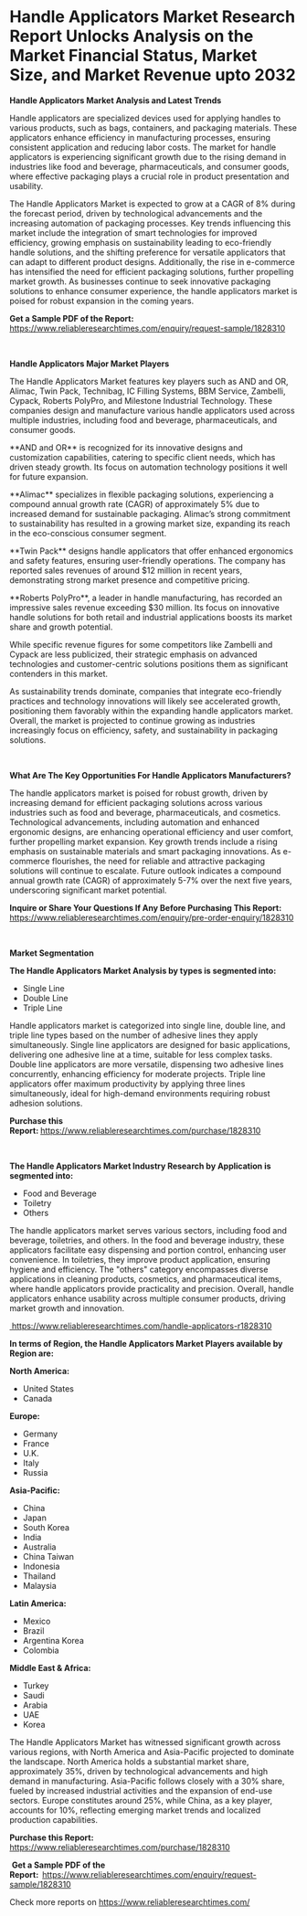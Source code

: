 <p><h1>Handle Applicators Market Research Report Unlocks Analysis on the Market Financial Status, Market Size, and Market Revenue upto 2032</h1></p><p><strong>Handle Applicators Market Analysis and Latest Trends</strong></p>
<p><p>Handle applicators are specialized devices used for applying handles to various products, such as bags, containers, and packaging materials. These applicators enhance efficiency in manufacturing processes, ensuring consistent application and reducing labor costs. The market for handle applicators is experiencing significant growth due to the rising demand in industries like food and beverage, pharmaceuticals, and consumer goods, where effective packaging plays a crucial role in product presentation and usability.</p><p>The Handle Applicators Market is expected to grow at a CAGR of 8% during the forecast period, driven by technological advancements and the increasing automation of packaging processes. Key trends influencing this market include the integration of smart technologies for improved efficiency, growing emphasis on sustainability leading to eco-friendly handle solutions, and the shifting preference for versatile applicators that can adapt to different product designs. Additionally, the rise in e-commerce has intensified the need for efficient packaging solutions, further propelling market growth. As businesses continue to seek innovative packaging solutions to enhance consumer experience, the handle applicators market is poised for robust expansion in the coming years.</p></p>
<p><strong>Get a Sample PDF of the Report:&nbsp;</strong> <a href="https://www.reliableresearchtimes.com/enquiry/request-sample/1828310?utm_campaign=2007&utm_medium=2&utm_source=Github&utm_content=ia&utm_term=28022025&utm_id=handle-applicators">https://www.reliableresearchtimes.com/enquiry/request-sample/1828310</a></p>
<p>&nbsp;</p>
<p><strong>Handle Applicators Major Market Players</strong></p>
<p><p>The Handle Applicators Market features key players such as AND and OR, Alimac, Twin Pack, Technibag, IC Filling Systems, BBM Service, Zambelli, Cypack, Roberts PolyPro, and Milestone Industrial Technology. These companies design and manufacture various handle applicators used across multiple industries, including food and beverage, pharmaceuticals, and consumer goods.</p><p>**AND and OR** is recognized for its innovative designs and customization capabilities, catering to specific client needs, which has driven steady growth. Its focus on automation technology positions it well for future expansion. </p><p>**Alimac** specializes in flexible packaging solutions, experiencing a compound annual growth rate (CAGR) of approximately 5% due to increased demand for sustainable packaging. Alimac’s strong commitment to sustainability has resulted in a growing market size, expanding its reach in the eco-conscious consumer segment.</p><p>**Twin Pack** designs handle applicators that offer enhanced ergonomics and safety features, ensuring user-friendly operations. The company has reported sales revenues of around $12 million in recent years, demonstrating strong market presence and competitive pricing.</p><p>**Roberts PolyPro**, a leader in handle manufacturing, has recorded an impressive sales revenue exceeding $30 million. Its focus on innovative handle solutions for both retail and industrial applications boosts its market share and growth potential.</p><p>While specific revenue figures for some competitors like Zambelli and Cypack are less publicized, their strategic emphasis on advanced technologies and customer-centric solutions positions them as significant contenders in this market. </p><p>As sustainability trends dominate, companies that integrate eco-friendly practices and technology innovations will likely see accelerated growth, positioning them favorably within the expanding handle applicators market. Overall, the market is projected to continue growing as industries increasingly focus on efficiency, safety, and sustainability in packaging solutions.</p></p>
<p>&nbsp;</p>
<p><strong>What Are The Key Opportunities For Handle Applicators Manufacturers?</strong></p>
<p><p>The handle applicators market is poised for robust growth, driven by increasing demand for efficient packaging solutions across various industries such as food and beverage, pharmaceuticals, and cosmetics. Technological advancements, including automation and enhanced ergonomic designs, are enhancing operational efficiency and user comfort, further propelling market expansion. Key growth trends include a rising emphasis on sustainable materials and smart packaging innovations. As e-commerce flourishes, the need for reliable and attractive packaging solutions will continue to escalate. Future outlook indicates a compound annual growth rate (CAGR) of approximately 5-7% over the next five years, underscoring significant market potential.</p></p>
<p><strong>Inquire or Share Your Questions If Any Before Purchasing This Report:</strong> <a href="https://www.reliableresearchtimes.com/enquiry/pre-order-enquiry/1828310?utm_campaign=2007&utm_medium=2&utm_source=Github&utm_content=ia&utm_term=28022025&utm_id=handle-applicators">https://www.reliableresearchtimes.com/enquiry/pre-order-enquiry/1828310</a></p>
<p>&nbsp;</p>
<p><strong>Market Segmentation</strong></p>
<p><strong>The Handle Applicators Market Analysis by types is segmented into:</strong></p>
<p><ul><li>Single Line</li><li>Double Line</li><li>Triple Line</li></ul></p>
<p><p>Handle applicators market is categorized into single line, double line, and triple line types based on the number of adhesive lines they apply simultaneously. Single line applicators are designed for basic applications, delivering one adhesive line at a time, suitable for less complex tasks. Double line applicators are more versatile, dispensing two adhesive lines concurrently, enhancing efficiency for moderate projects. Triple line applicators offer maximum productivity by applying three lines simultaneously, ideal for high-demand environments requiring robust adhesion solutions.</p></p>
<p><strong>Purchase this Report:&nbsp;</strong><a href="https://www.reliableresearchtimes.com/purchase/1828310?utm_campaign=2007&utm_medium=2&utm_source=Github&utm_content=ia&utm_term=28022025&utm_id=handle-applicators">https://www.reliableresearchtimes.com/purchase/1828310</a></p>
<p>&nbsp;</p>
<p><strong>The Handle Applicators Market Industry Research by Application is segmented into:</strong></p>
<p><ul><li>Food and Beverage</li><li>Toiletry</li><li>Others</li></ul></p>
<p><p>The handle applicators market serves various sectors, including food and beverage, toiletries, and others. In the food and beverage industry, these applicators facilitate easy dispensing and portion control, enhancing user convenience. In toiletries, they improve product application, ensuring hygiene and efficiency. The "others" category encompasses diverse applications in cleaning products, cosmetics, and pharmaceutical items, where handle applicators provide practicality and precision. Overall, handle applicators enhance usability across multiple consumer products, driving market growth and innovation.</p></p>
<p><a href="https://www.reliableresearchtimes.com/handle-applicators-r1828310?utm_campaign=2007&utm_medium=2&utm_source=Github&utm_content=ia&utm_term=28022025&utm_id=handle-applicators">&nbsp;https://www.reliableresearchtimes.com/handle-applicators-r1828310</a></p>
<p><strong>In terms of Region, the Handle Applicators Market Players available by Region are:</strong></p>
<p>
    <p> <strong> North America: </strong>
        <ul>
            <li>United States</li>
            <li>Canada</li>
        </ul>
        </p> 
    <p> <strong> Europe: </strong>
        <ul>
            <li>Germany</li>
            <li>France</li>
            <li>U.K.</li>
            <li>Italy</li>
            <li>Russia</li>
        </ul>
        </p> 
    <p> <strong> Asia-Pacific: </strong>
        <ul>
            <li>China</li>
            <li>Japan</li>
            <li>South Korea</li>
            <li>India</li>
            <li>Australia</li>
            <li>China Taiwan</li>
            <li>Indonesia</li>
            <li>Thailand</li>
            <li>Malaysia</li>
        </ul>
        </p> 
    <p> <strong> Latin America: </strong>
        <ul>
            <li>Mexico</li>
            <li>Brazil</li>
            <li>Argentina Korea</li>
            <li>Colombia</li>
        </ul>
        </p> 
    <p> <strong> Middle East & Africa: </strong>
        <ul>
            <li>Turkey</li>
            <li>Saudi</li>
            <li>Arabia</li>
            <li>UAE</li>
            <li>Korea</li>
        </ul>
    </p>
    </p>
<p><p>The Handle Applicators Market has witnessed significant growth across various regions, with North America and Asia-Pacific projected to dominate the landscape. North America holds a substantial market share, approximately 35%, driven by technological advancements and high demand in manufacturing. Asia-Pacific follows closely with a 30% share, fueled by increased industrial activities and the expansion of end-use sectors. Europe constitutes around 25%, while China, as a key player, accounts for 10%, reflecting emerging market trends and localized production capabilities.</p></p>
<p><strong>Purchase this Report: </strong><a href="https://www.reliableresearchtimes.com/purchase/1828310?utm_campaign=2007&utm_medium=2&utm_source=Github&utm_content=ia&utm_term=28022025&utm_id=handle-applicators">https://www.reliableresearchtimes.com/purchase/1828310</a></p>
<p>&nbsp;<strong>Get a Sample PDF of the Report:&nbsp;&nbsp;</strong><a href="https://www.reliableresearchtimes.com/enquiry/request-sample/1828310?utm_campaign=2007&utm_medium=2&utm_source=Github&utm_content=ia&utm_term=28022025&utm_id=handle-applicators">https://www.reliableresearchtimes.com/enquiry/request-sample/1828310</a></p>
<p><strong></strong></p>
<p>Check more reports on <a href="https://www.reliableresearchtimes.com/?utm_campaign=2007&utm_medium=2&utm_source=Github&utm_content=ia&utm_term=28022025&utm_id=handle-applicators">https://www.reliableresearchtimes.com/</a></p>